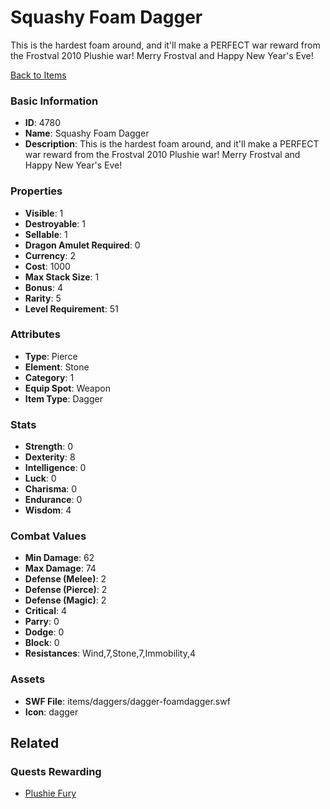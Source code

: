 # Squashy Foam Dagger

This is the hardest foam around, and it'll make a PERFECT war reward from the Frostval 2010 Plushie war!  Merry Frostval and Happy New Year's Eve!

[Back to Items](../items.md)

### Basic Information

- **ID**: 4780
- **Name**: Squashy Foam Dagger
- **Description**: This is the hardest foam around, and it&#039;ll make a PERFECT war reward from the Frostval 2010 Plushie war!  Merry Frostval and Happy New Year&#039;s Eve!

### Properties

- **Visible**: 1
- **Destroyable**: 1
- **Sellable**: 1
- **Dragon Amulet Required**: 0
- **Currency**: 2
- **Cost**: 1000
- **Max Stack Size**: 1
- **Bonus**: 4
- **Rarity**: 5
- **Level Requirement**: 51

### Attributes

- **Type**: Pierce
- **Element**: Stone
- **Category**: 1
- **Equip Spot**: Weapon
- **Item Type**: Dagger

### Stats

- **Strength**: 0
- **Dexterity**: 8
- **Intelligence**: 0
- **Luck**: 0
- **Charisma**: 0
- **Endurance**: 0
- **Wisdom**: 4

### Combat Values

- **Min Damage**: 62
- **Max Damage**: 74
- **Defense (Melee)**: 2
- **Defense (Pierce)**: 2
- **Defense (Magic)**: 2
- **Critical**: 4
- **Parry**: 0
- **Dodge**: 0
- **Block**: 0
- **Resistances**: Wind,7,Stone,7,Immobility,4

### Assets

- **SWF File**: items/daggers/dagger-foamdagger.swf
- **Icon**: dagger

## Related

### Quests Rewarding

- [Plushie Fury](../quests/713-plushie-fury.md)

